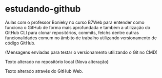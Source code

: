 # estudando-github
Aulas com o professor Bonieky no curso B7Web para entender como funciona o GitHub de forma mais aprofundada e também a utilização do GitHub CLI para clonar repositórios, commits, fetchs dentre outras funcionalidades comum no âmbito de trabalho utilizando versionamento de código GitHub.

(Mensagens enviadas para testar o versionamento utilizando o Git no CMD)

Texto alterado no repositório local (Nova alteração)

Texto alterado através do GitHub Web.
